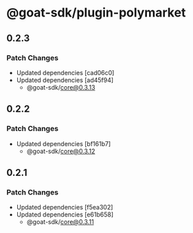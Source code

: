 # @goat-sdk/plugin-polymarket

## 0.2.3

### Patch Changes

- Updated dependencies [cad06c0]
- Updated dependencies [ad45f94]
  - @goat-sdk/core@0.3.13

## 0.2.2

### Patch Changes

- Updated dependencies [bf161b7]
  - @goat-sdk/core@0.3.12

## 0.2.1

### Patch Changes

- Updated dependencies [f5ea302]
- Updated dependencies [e61b658]
  - @goat-sdk/core@0.3.11
